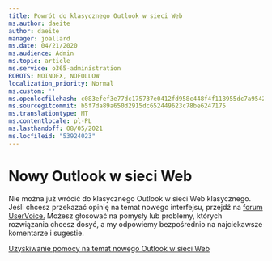 ```yaml
---
title: Powrót do klasycznego Outlook w sieci Web
ms.author: daeite
author: daeite
manager: joallard
ms.date: 04/21/2020
ms.audience: Admin
ms.topic: article
ms.service: o365-administration
ROBOTS: NOINDEX, NOFOLLOW
localization_priority: Normal
ms.custom: ''
ms.openlocfilehash: c083efef3e77dc175737e0412fd958c448f4f118955dc7a95427dab831ccbe4d
ms.sourcegitcommit: b5f7da89a650d2915dc652449623c78be6247175
ms.translationtype: MT
ms.contentlocale: pl-PL
ms.lasthandoff: 08/05/2021
ms.locfileid: "53924023"
---
```

# <a name="the-new-outlook-on-the-web"></a>Nowy Outlook w sieci Web

Nie można już wrócić do klasycznego Outlook w sieci Web klasycznego. Jeśli chcesz przekazać opinię na temat nowego interfejsu, przejdź na [forum UserVoice.](https://go.microsoft.com/fwlink/?linkid=2103182) Możesz głosować na pomysły lub problemy, których rozwiązania chcesz dosyć, a my odpowiemy bezpośrednio na najciekawsze komentarze i sugestie.

[Uzyskiwanie pomocy na temat nowego Outlook w sieci Web](https://support.office.com/article/017014cd-2ad0-41ab-8473-6bd8c349d4f8)
